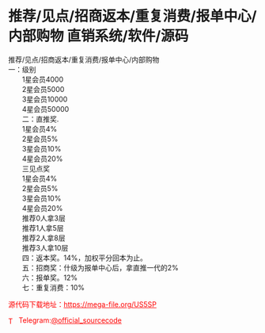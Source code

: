 # 推荐/见点/招商返本/重复消费/报单中心/内部购物 直销系统/软件/源码

推荐/见点/招商返本/重复消费/报单中心/内部购物<br>一：级别<br>　　1星会员4000<br>　　2星会员5000<br>　　3星会员10000<br>　　4星会员50000<br>　　二：直推奖.<br>　　1星会员4%<br>　　2星会员5%<br>　　3星会员10%<br>　　4星会员20%<br>　　三见点奖<br>　　1星会员4%<br>　　2星会员5%<br>　　3星会员10%<br>　　4星会员20%<br>　　推荐0人拿3层<br>　　推荐1人拿5层<br>　　推荐2人拿8层<br>　　推荐3人拿10层<br>　　四：返本奖。14%，加权平分回本为止。<br>　　五：招商奖：什级为报单中心后，拿直推一代的2%<br>　　六：报单奖。12%<br>　　七：重复消费：10%<br>


<p style="color: red;">源代码下载地址：<a href="https://mega-file.org/US5SP" style="color: red;">https://mega-file.org/US5SP</a></p><p style="color: red;"><img src="https://cdn-icons-png.flaticon.com/512/2111/2111646.png" alt="Telegram Icon" style="width: 16px; vertical-align: middle; margin-right: 5px;">Telegram:<a href="https://t.me/official_sourcecode" style="color: red;">@official_sourcecode</a></p>
